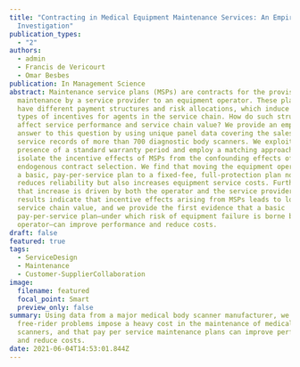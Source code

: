 ```yaml
---
title: "Contracting in Medical Equipment Maintenance Services: An Empirical
  Investigation"
publication_types:
  - "2"
authors:
  - admin
  - Francis de Vericourt
  - Omar Besbes
publication: In Management Science
abstract: Maintenance service plans (MSPs) are contracts for the provision of
  maintenance by a service provider to an equipment operator. These plans can
  have different payment structures and risk allocations, which induce various
  types of incentives for agents in the service chain. How do such structures
  affect service performance and service chain value? We provide an empirical
  answer to this question by using unique panel data covering the sales and
  service records of more than 700 diagnostic body scanners. We exploit the
  presence of a standard warranty period and employ a matching approach to
  isolate the incentive effects of MSPs from the confounding effects of
  endogenous contract selection. We find that moving the equipment operator from
  a basic, pay-per-service plan to a fixed-fee, full-protection plan not only
  reduces reliability but also increases equipment service costs. Furthermore,
  that increase is driven by both the operator and the service provider. Our
  results indicate that incentive effects arising from MSPs leads to losses in
  service chain value, and we provide the first evidence that a basic
  pay-per-service plan—under which risk of equipment failure is borne by the
  operator—can improve performance and reduce costs.
draft: false
featured: true
tags:
  - ServiceDesign
  - Maintenance
  - Customer-SupplierCollaboration
image:
  filename: featured
  focal_point: Smart
  preview_only: false
summary: Using data from a major medical body scanner manufacturer, we show that
  free-rider problems impose a heavy cost in the maintenance of medical body
  scanners, and that pay per service maintenance plans can improve performance
  and reduce costs.
date: 2021-06-04T14:53:01.844Z
---
```

